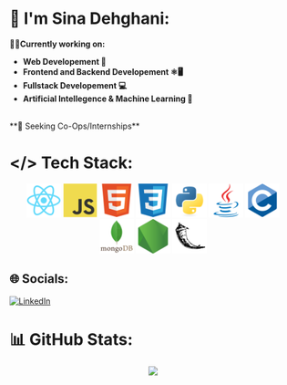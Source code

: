 # 👋 I'm Sina Dehghani:
**👷🏼Currently working on:**
- **Web Developement 🔗**
- **Frontend and Backend Developement ⚛️🖥️**
- **Fullstack Developement 💻**
- **Artificial Intellegence & Machine Learning 🤖**
<br>
**💼 Seeking Co-Ops/Internships**

# </> Tech Stack:
<p align="center">
  <img src="https://github.com/devicons/devicon/blob/master/icons/react/react-original.svg" width="60px" alt="React">
  <img src="https://github.com/devicons/devicon/blob/master/icons/javascript/javascript-original.svg" width="60px" alt="JavaScript">
  <img src="https://github.com/devicons/devicon/blob/master/icons/html5/html5-original.svg" width="60px" alt="HTML5">
  <img src="https://github.com/devicons/devicon/blob/master/icons/css3/css3-original.svg" width="60px" alt="CSS3">
  <img src="https://github.com/devicons/devicon/blob/master/icons/python/python-original.svg" width="60px" alt="Python">
  <img src="https://github.com/devicons/devicon/blob/master/icons/java/java-original.svg" width="60px" alt="Java">
  <img src="https://github.com/devicons/devicon/blob/master/icons/c/c-original.svg" width="60px" alt="C">
  <img src="https://github.com/devicons/devicon/blob/master/icons/mongodb/mongodb-original-wordmark.svg" width="60px" alt="MongoDB">
  <img src="https://github.com/devicons/devicon/blob/master/icons/nodejs/nodejs-original.svg" width="60px" alt="NodeJS">
  <img src="https://github.com/devicons/devicon/blob/master/icons/flask/flask-original.svg" width="60px" alt="Flask">
</p>

## 🌐 Socials:
[![LinkedIn](https://img.shields.io/badge/LinkedIn-%230077B5.svg?logo=linkedin&logoColor=white)](https://linkedin.com/in/sinad7) 


# 📊 GitHub Stats:
<p align="center">
  <img src="https://github-readme-stats.vercel.app/api/top-langs/?username=Sina177&theme=dark&hide_border=false&include_all_commits=false&count_private=false&layout=compact" height="180px">
</p>
